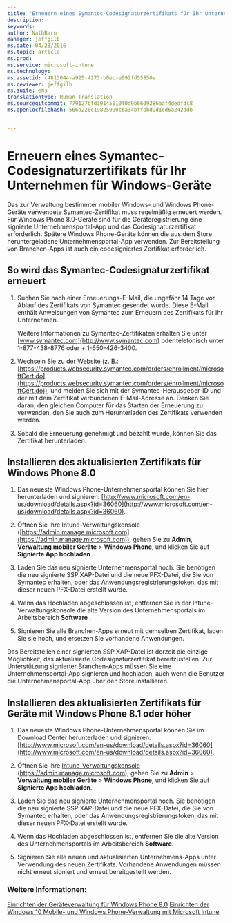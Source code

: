 ```yaml
---
title: "Erneuern eines Symantec-Codesignaturzertifikats für Ihr Unternehmen zur Verwendung mit Microsoft Intune | Microsoft Intune"
description: 
keywords: 
author: NathBarn
manager: jeffgilb
ms.date: 04/28/2016
ms.topic: article
ms.prod: 
ms.service: microsoft-intune
ms.technology: 
ms.assetid: c4813044-a925-4273-b0ec-e992fd55850a
ms.reviewer: jeffgilb
ms.suite: ems
translationtype: Human Translation
ms.sourcegitcommit: 779127bfd39145010f0d9b6609286aaf4dedfdc8
ms.openlocfilehash: 566a226c19825990c6a34bffbbd9d1cd6a242ddb


---
```


# Erneuern eines Symantec-Codesignaturzertifikats für Ihr Unternehmen für Windows-Geräte

Das zur Verwaltung bestimmter mobiler Windows- und Windows Phone-Geräte verwendete Symantec-Zertifikat muss regelmäßig erneuert werden. Für Windows Phone 8.0-Geräte sind für die Geräteregistrierung eine signierte Unternehmensportal-App und das Codesignaturzertifikat erforderlich. Spätere Windows Phone-Geräte können die aus dem Store heruntergeladene Unternehmensportal-App verwenden. Zur Bereitstellung von Branchen-Apps ist auch ein codesigniertes Zertifikat erforderlich.

## So wird das Symantec-Codesignaturzertifikat erneuert

1.  Suchen Sie nach einer Erneuerungs-E-Mail, die ungefähr 14 Tage vor Ablauf des Zertifikats von Symantec gesendet wurde. Diese E-Mail enthält Anweisungen von Symantec zum Erneuern des Zertifikats für Ihr Unternehmen.

    Weitere Informationen zu Symantec-Zertifikaten erhalten Sie unter [www.symantec.com](http://www.symantec.com) oder telefonisch unter 1-877-438-8776 oder + 1-650-426-3400.

2.  Wechseln Sie zu der Website (z. B.: [https://products.websecurity.symantec.com/orders/enrollment/microsoftCert.do](https://products.websecurity.symantec.com/orders/enrollment/microsoftCert.do)), und melden Sie sich mit der Symantec-Herausgeber-ID und der mit dem Zertifikat verbundenen E-Mail-Adresse an. Denken Sie daran, den gleichen Computer für das Starten der Erneuerung zu verwenden, den Sie auch zum Herunterladen des Zertifikats verwenden werden.

3.  Sobald die Erneuerung genehmigt und bezahlt wurde, können Sie das Zertifikat herunterladen.

## Installieren des aktualisierten Zertifikats für Windows Phone 8.0

1.  Das neueste Windows Phone-Unternehmensportal können Sie hier herunterladen und signieren: [http://www.microsoft.com/en-us/download/details.aspx?id=36060](http://www.microsoft.com/en-us/download/details.aspx?id=36060).

2.  Öffnen Sie Ihre Intune-Verwaltungskonsole ([https://admin.manage.microsoft.com](https://admin.manage.microsoft.com)), gehen Sie zu **Admin**, **Verwaltung mobiler Geräte** &gt; **Windows Phone**, und klicken Sie auf **Signierte App hochladen**.

3.  Laden Sie das neu signierte Unternehmensportal hoch. Sie benötigen die neu signierte SSP.XAP-Datei und die neue PFX-Datei, die Sie von Symantec erhalten, oder das Anwendungsregistrierungstoken, das mit dieser neuen PFX-Datei erstellt wurde.

4.  Wenn das Hochladen abgeschlossen ist, entfernen Sie in der Intune-Verwaltungskonsole die alte Version des Unternehmensportals im Arbeitsbereich **Software** .

5.  Signieren Sie alle Branchen-Apps erneut mit demselben Zertifikat, laden Sie sie hoch, und ersetzen Sie vorhandene Anwendungen.

Das Bereitstellen einer signierten SSP.XAP-Datei ist derzeit die einzige Möglichkeit, das aktualisierte Codesignaturzertifikat bereitzustellen. Zur Unterstützung signierter Branchen-Apps müssen Sie eine Unternehmensportal-App signieren und hochladen, auch wenn die Benutzer die Unternehmensportal-App über den Store installieren.

## Installieren des aktualisierten Zertifikats für Geräte mit Windows Phone 8.1 oder höher

1.  Das neueste Windows Phone-Unternehmensportal können Sie im Download Center herunterladen und signieren: [http://www.microsoft.com/en-us/download/details.aspx?id=36060](http://www.microsoft.com/en-us/download/details.aspx?id=36060).

2.  Öffnen Sie Ihre [Intune-Verwaltungskonsole](https://admin.manage.microsoft.com) (https://admin.manage.microsoft.com), gehen Sie zu **Admin** &gt; **Verwaltung mobiler Geräte** &gt; **Windows Phone**, und klicken Sie auf **Signierte App hochladen**.

3.  Laden Sie das neu signierte Unternehmensportal hoch. Sie benötigen die neu signierte SSP.XAP-Datei und die neue PFX-Datei, die Sie von Symantec erhalten, oder das Anwendungsregistrierungstoken, das mit dieser neuen PFX-Datei erstellt wurde.

4.  Wenn das Hochladen abgeschlossen ist, entfernen Sie die alte Version des Unternehmensportals im Arbeitsbereich **Software**.

5.  Signieren Sie alle neuen und aktualisierten Unternehmens-Apps unter Verwendung des neuen Zertifikats. Vorhandene Anwendungen müssen nicht erneut signiert und erneut bereitgestellt werden.


### Weitere Informationen:
[Einrichten der Geräteverwaltung für Windows Phone 8.0](set-up-windows-phone-8.0-management-with-microsoft-intune.md)
[Einrichten der Windows 10 Mobile- und Windows Phone-Verwaltung mit Microsoft Intune](set-up-windows-phone-management-with-microsoft-intune.md)



<!--HONumber=Jun16_HO4-->


